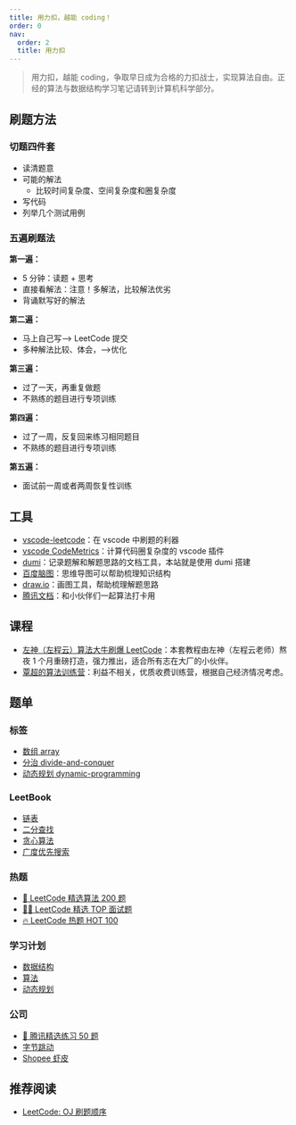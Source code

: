 ```yaml
---
title: 用力扣，越能 coding！
order: 0
nav:
  order: 2
  title: 用力扣
---
```


> 用力扣，越能 coding，争取早日成为合格的力扣战士，实现算法自由。正经的算法与数据结构学习笔记请转到计算机科学部分。

## 刷题方法

### 切题四件套

- 读清题意
- 可能的解法
  - 比较时间复杂度、空间复杂度和圈复杂度
- 写代码
- 列举几个测试用例

### 五遍刷题法

**第一遍：**

- 5 分钟：读题 + 思考
- 直接看解法：注意！多解法，比较解法优劣
- 背诵默写好的解法

**第二遍：**

- 马上自己写——> LeetCode 提交
- 多种解法比较、体会，——>优化

**第三遍：**

- 过了一天，再重复做题
- 不熟练的题目进行专项训练

**第四遍：**

- 过了一周，反复回来练习相同题目
- 不熟练的题目进行专项训练

**第五遍：**

- 面试前一周或者两周恢复性训练

## 工具

- [vscode-leetcode](https://marketplace.visualstudio.com/items?itemName=LeetCode.vscode-leetcode)：在 vscode 中刷题的利器
- [vscode CodeMetrics](https://marketplace.visualstudio.com/items?itemName=kisstkondoros.vscode-codemetrics)：计算代码圈复杂度的 vscode 插件
- [dumi](https://d.umijs.org/zh-CN)：记录题解和解题思路的文档工具，本站就是使用 dumi 搭建
- [百度脑图](https://naotu.baidu.com)：思维导图可以帮助梳理知识结构
- [draw.io](https://draw.io)：画图工具，帮助梳理解题思路
- [腾讯文档](https://docs.qq.com/)：和小伙伴们一起算法打卡用

## 课程

- [左神（左程云）算法大牛刷爆 LeetCode](https://www.bilibili.com/video/BV1q34y1S7G1)：本套教程由左神（左程云老师）熬夜 1 个月重磅打造，强力推出，适合所有志在大厂的小伙伴。
- [覃超的算法训练营](https://u.geekbang.org/subject/algorithm/1000343)：利益不相关，优质收费训练营，根据自己经济情况考虑。

## 题单

### 标签

- [数组 array](https://leetcode-cn.com/tag/array/problemset/)
- [分治 divide-and-conquer](https://leetcode-cn.com/tag/divide-and-conquer/problemset/)
- [动态规划 dynamic-programming](https://leetcode-cn.com/tag/dynamic-programming/problemset/)

### LeetBook

- [链表](https://leetcode-cn.com/leetbook/detail/linked-list/)
- [二分查找](https://leetcode-cn.com/leetbook/detail/binary-search/)
- [贪心算法](https://leetcode-cn.com/leetbook/detail/greedy/)
- [广度优先搜索](https://leetcode-cn.com/leetbook/detail/bfs/)

### 热题

- [🧡 LeetCode 精选算法 200 题](https://leetcode-cn.com/problem-list/qg88wci/)
- [👨‍💻 LeetCode 精选 TOP 面试题](https://leetcode-cn.com/problem-list/2ckc81c/)
- [🔥 LeetCode 热题 HOT 100](https://leetcode-cn.com/problem-list/2cktkvj/)

### 学习计划

- [数据结构](https://leetcode-cn.com/study-plan/data-structures/)
- [算法](https://leetcode-cn.com/study-plan/algorithms/)
- [动态规划](https://leetcode-cn.com/study-plan/dynamic-programming/)

### 公司

- [🐧 腾讯精选练习 50 题](https://leetcode-cn.com/problem-list/ex0k24j/)
- [字节跳动](https://leetcode-cn.com/company/bytedance/problemset/)
- [Shopee 虾皮](https://leetcode-cn.com/company/shopee/problemset/)

## 推荐阅读

- [LeetCode: OJ 刷题顺序](https://blog.51cto.com/u_15351682/3750365)
